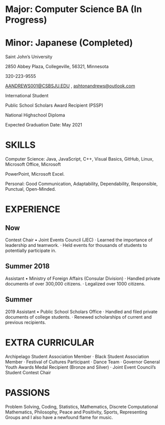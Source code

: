 # Major: Computer Science BA (In Progress)

# Minor: Japanese (Completed)

Saint John’s University

2850 Abbey Plaza, Collegeville, 56321, Minnesota

320-223-9555 

AANDREWS001@CSBSJU.EDU , ashtonandrews@outlook.com

International Student

Public School Scholars Award Recipient (PSSP)

National Highschool Diploma

Expected Graduation Date: May 2021

# SKILLS

Computer Science: Java, JavaScript, C++, Visual Basics, GitHub, Linux, Microsoft Office, Microsoft

PowerPoint, Microsoft Excel.

Personal: Good Communication, Adaptability, Dependability, Responsible, Punctual, Open-Minded.

# EXPERIENCE
## Now
Contest Chair • Joint Events Council (JEC) · Learned the importance of leadership and teamwork. · Held events for thousands of students to potentially participate in. 

## Summer 2018 
Assistant • Ministry of Foreign Affairs (Consular Division) · Handled private documents of over 300,000 citizens. · Legalized over 1000 citizens.

## Summer 
2019 Assistant • Public School Scholars Office · Handled and filed private documents of college students. · Renewed scholarships of current and previous recipients.

# EXTRA CURRICULAR

Archipelago Student Association Member · Black Student Association Member · Festival of Cultures Participant · Dance Team · Governor General Youth Awards Medal Recipient (Bronze and Silver) · Joint Event Council’s Student Contest Chair

# PASSIONS

Problem Solving, Coding, Statistics, Mathematics, Discrete Computational Mathematics, Philosophy, Peace and Positivity, Sports, Representing Groups and I also have a newfound flame for music.
